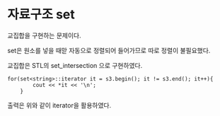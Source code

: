 # 자료구조 set

교집합을 구현하는 문제이다.

set은 원소를 넣을 때맏 자동으로 정렬되어 들어가므로 따로 정렬이 불필요했다.

교집합은 STL의 set_intersection 으로 구현하였다.
```
for(set<string>::iterator it = s3.begin(); it != s3.end(); it++){
        cout << *it << '\n';
    }
```
출력은 위와 같이 iterator을 활용하였다.